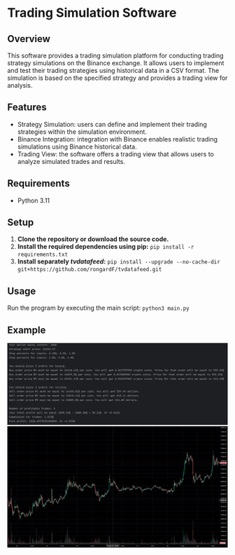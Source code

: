 # Trading Simulation Software

## Overview

This software provides a trading simulation platform for conducting trading strategy simulations on the Binance exchange. It allows users to implement and test their trading strategies using historical data in a CSV format. The simulation is based on the specified strategy and provides a trading view for analysis.

## Features
- Strategy Simulation: users can define and implement their trading strategies within the simulation environment.
- Binance Integration: integration with Binance enables realistic trading simulations using Binance historical data.
- Trading View: the software offers a trading view that allows users to analyze simulated trades and results.

## Requirements
- Python 3.11

## Setup
1. **Clone the repository or download the source code.**
2. **Install the required dependencies using pip:** ```pip install -r requirements.txt```
3. **Install separately *tvdatafeed*:** ```pip install --upgrade --no-cache-dir git+https://github.com/rongardF/tvdatafeed.git```

## Usage
Run the program by executing the main script: ```python3 main.py```

## Example
![img.png](images/img.png)
![img_1.png](images/img_1.png)